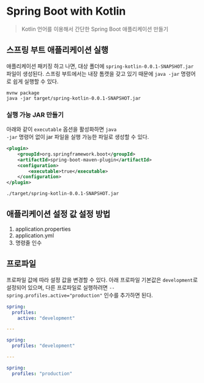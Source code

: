# Spring Boot with Kotlin
> Kotlin 언어를 이용해서 간단한 Spring Boot 애플리케이션 만들기

## 스프링 부트 애플리케이션 실행
애플리케이션 패키징 하고 나면, 대상 폴더에 <code>spring-kotlin-0.0.1-SNAPSHOT.jar</code> 파일이 생성된다. 스프링 부트에서는
내장 톰캣을 갖고 있기 때문에 <code>java -jar</code> 명령어로 쉽게 실행할 수 있다.

```shell script
mvnw package
java -jar target/spring-kotlin-0.0.1-SNAPSHOT.jar
``` 

### 실행 가능 JAR 만들기
아래와 같이 <code>executable</code> 옵션을 활성화하면 <code>java -jar</code> 명령어 없이 jar 파일을 실행 가능한 파일로 생성할 수 있다.
```xml
<plugin>
    <groupId>org.springframework.boot</groupId>
    <artifactId>spring-boot-maven-plugin</artifactId>
    <configuration>
        <executable>true</executable>
    </configuration>
</plugin>
```

```shell script
./target/spring-kotlin-0.0.1-SNAPSHOT.jar
```

## 애플리케이션 설정 값 설정 방법
1. application.properties
2. application.yml
3. 명령줄 인수

## 프로파일
프로파일 값에 따라 설정 값을 변경할 수 있다. 아래 프로파일 기본값은 <code>development</code>로 설정되어 있으며,
다른 프로파일로 실행하려면 <code>--spring.profiles.active="production"</code> 인수를 추가하면 된다. 

```yaml
spring:
  profiles:
    active: "development"

---

spring:
  profiles: "development"

---

spring:
  profiles: "production"
```